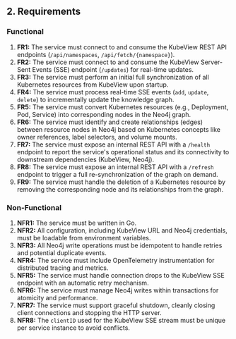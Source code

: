 ## 2. Requirements

### Functional

1.  **FR1:** The service must connect to and consume the KubeView REST API endpoints (`/api/namespaces`, `/api/fetch/{namespace}`).
2.  **FR2:** The service must connect to and consume the KubeView Server-Sent Events (SSE) endpoint (`/updates`) for real-time updates.
3.  **FR3:** The service must perform an initial full synchronization of all Kubernetes resources from KubeView upon startup.
4.  **FR4:** The service must process real-time SSE events (`add`, `update`, `delete`) to incrementally update the knowledge graph.
5.  **FR5:** The service must convert Kubernetes resources (e.g., Deployment, Pod, Service) into corresponding nodes in the Neo4j graph.
6.  **FR6:** The service must identify and create relationships (edges) between resource nodes in Neo4j based on Kubernetes concepts like owner references, label selectors, and volume mounts.
7.  **FR7:** The service must expose an internal REST API with a `/health` endpoint to report the service's operational status and its connectivity to downstream dependencies (KubeView, Neo4j).
8.  **FR8:** The service must expose an internal REST API with a `/refresh` endpoint to trigger a full re-synchronization of the graph on demand.
9.  **FR9:** The service must handle the deletion of a Kubernetes resource by removing the corresponding node and its relationships from the graph.

### Non-Functional

1.  **NFR1:** The service must be written in Go.
2.  **NFR2:** All configuration, including KubeView URL and Neo4j credentials, must be loadable from environment variables.
3.  **NFR3:** All Neo4j write operations must be idempotent to handle retries and potential duplicate events.
4.  **NFR4:** The service must include OpenTelemetry instrumentation for distributed tracing and metrics.
5.  **NFR5:** The service must handle connection drops to the KubeView SSE endpoint with an automatic retry mechanism.
6.  **NFR6:** The service must manage Neo4j writes within transactions for atomicity and performance.
7.  **NFR7:** The service must support graceful shutdown, cleanly closing client connections and stopping the HTTP server.
8.  **NFR8:** The `clientID` used for the KubeView SSE stream must be unique per service instance to avoid conflicts.
